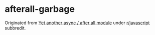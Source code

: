 # afterall-garbage

Originated from [Yet another async / after all module](https://www.reddit.com/r/javascript/comments/9w02am/yet_another_async_after_all_module/) under [r/javascript](https://www.reddit.com/r/javascript) subbredit.
